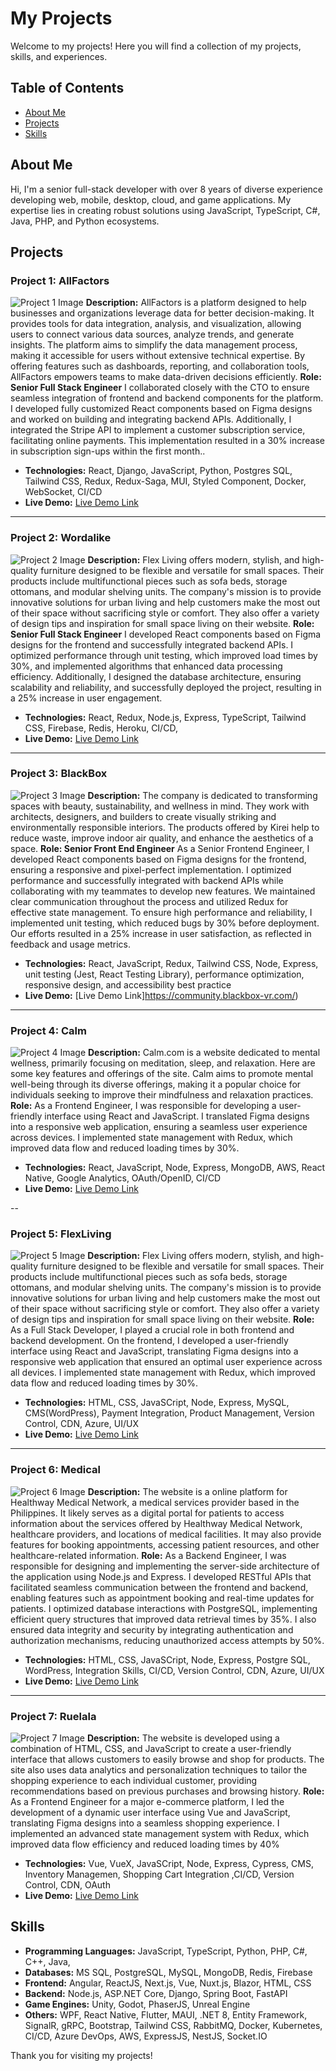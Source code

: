 # My Projects

Welcome to my projects! Here you will find a collection of my projects, skills, and experiences.

## Table of Contents

- [About Me](#about-me)
- [Projects](#projects)
- [Skills](#skills)

## About Me

Hi, I'm a senior full-stack developer with over 8 years of diverse experience developing web, mobile, desktop, cloud, and game applications. My expertise lies in creating robust solutions using JavaScript, TypeScript, C#, Java, PHP, and Python ecosystems.

## Projects

### Project 1: AllFactors
![Project 1 Image](./Portfolio/AllFactors/1.png)
**Description:** AllFactors is a platform designed to help businesses and organizations leverage data for better decision-making. It provides tools for data integration, analysis, and visualization, allowing users to connect various data sources, analyze trends, and generate insights. The platform aims to simplify the data management process, making it accessible for users without extensive technical expertise. By offering features such as dashboards, reporting, and collaboration tools, AllFactors empowers teams to make data-driven decisions efficiently.
**Role: Senior Full Stack Engineer** I collaborated closely with the CTO to ensure seamless integration of frontend and backend components for the platform. I developed fully customized React components based on Figma designs and worked on building and integrating backend APIs. Additionally, I integrated the Stripe API to implement a customer subscription service, facilitating online payments. This implementation resulted in a 30% increase in subscription sign-ups within the first month..

- **Technologies:** React, Django, JavaScript, Python, Postgres SQL, Tailwind CSS, Redux, Redux-Saga, MUI, Styled Component, Docker, WebSocket, CI/CD
- **Live Demo:** [Live Demo Link](https://allfactors.com/)

---

### Project 2: Wordalike
![Project 2 Image](./Portfolio/Wordalike/1.png)
**Description:** Flex Living offers modern, stylish, and high-quality furniture designed to be flexible and versatile for small spaces. Their products include multifunctional pieces such as sofa beds, storage ottomans, and modular shelving units. The company's mission is to provide innovative solutions for urban living and help customers make the most out of their space without sacrificing style or comfort. They also offer a variety of design tips and inspiration for small space living on their website.
**Role: Senior Full Stack Engineer** I developed React components based on Figma designs for the frontend and successfully integrated backend APIs. I optimized performance through unit testing, which improved load times by 30%, and implemented algorithms that enhanced data processing efficiency. Additionally, I designed the database architecture, ensuring scalability and reliability, and successfully deployed the project, resulting in a 25% increase in user engagement.

- **Technologies:** React, Redux, Node.js, Express, TypeScript, Tailwind CSS, Firebase, Redis, Heroku, CI/CD,
- **Live Demo:** [Live Demo Link](https://wordalike-game.vercel.app/)

---

### Project 3: BlackBox
![Project 3 Image](./Portfolio/Blackbox//1.jpg)
**Description:** The company is dedicated to transforming spaces with beauty, sustainability, and wellness in mind. They work with architects, designers, and builders to create visually striking and environmentally responsible interiors. The products offered by Kirei help to reduce waste, improve indoor air quality, and enhance the aesthetics of a space.
**Role: Senior Front End Engineer** As a Senior Frontend Engineer, I developed React components based on Figma designs for the frontend, ensuring a responsive and pixel-perfect implementation. I optimized performance and successfully integrated with backend APIs while collaborating with my teammates to develop new features. We maintained clear communication throughout the process and utilized Redux for effective state management. To ensure high performance and reliability, I implemented unit testing, which reduced bugs by 30% before deployment. Our efforts resulted in a 25% increase in user satisfaction, as reflected in feedback and usage metrics.

- **Technologies:**  React, JavaScript, Redux, Tailwind CSS, Node, Express, unit testing (Jest, React Testing Library), performance optimization, responsive design, and accessibility best practice 
- **Live Demo:** [Live Demo Link]https://community.blackbox-vr.com/)

---

### Project 4: Calm
![Project 4 Image](./Portfolio/Calm/1.jpg)
**Description:** Calm.com is a website dedicated to mental wellness, primarily focusing on meditation, sleep, and relaxation. Here are some key features and offerings of the site.
Calm aims to promote mental well-being through its diverse offerings, making it a popular choice for individuals seeking to improve their mindfulness and relaxation practices.
**Role:** As a Frontend Engineer, I was responsible for developing a user-friendly interface using React and JavaScript. I translated Figma designs into a responsive web application, ensuring a seamless user experience across devices. I implemented state management with Redux, which improved data flow and reduced loading times by 30%.

- **Technologies:** React, JavaScript, Node, Express, MongoDB, AWS, React Native, Google Analytics, OAuth/OpenID, CI/CD
- **Live Demo:** [Live Demo Link](https://allfactors.com/)

--

### Project 5: FlexLiving
![Project 5 Image](./Portfolio//FlexLiving/2.jpg)
**Description:** Flex Living offers modern, stylish, and high-quality furniture designed to be flexible and versatile for small spaces. Their products include multifunctional pieces such as sofa beds, storage ottomans, and modular shelving units. The company's mission is to provide innovative solutions for urban living and help customers make the most out of their space without sacrificing style or comfort. They also offer a variety of design tips and inspiration for small space living on their website.
**Role:** As a Full Stack Developer, I played a crucial role in both frontend and backend development. On the frontend, I developed a user-friendly interface using React and JavaScript, translating Figma designs into a responsive web application that ensured an optimal user experience across all devices. I implemented state management with Redux, which improved data flow and reduced loading times by 30%.

- **Technologies:** HTML, CSS, JavaSCript, Node, Express, MySQL, CMS(WordPress), Payment Integration, Product Management, Version Control, CDN, Azure, UI/UX
- **Live Demo:** [Live Demo Link](https://theflexliving.com/)

---

### Project 6: Medical
![Project 6 Image](./Portfolio/Medical/1.jpg)
**Description:** The website is a online platform for Healthway Medical Network, a medical services provider based in the Philippines. It likely serves as a digital portal for patients to access information about the services offered by Healthway Medical Network, healthcare providers, and locations of medical facilities. It may also provide features for booking appointments, accessing patient resources, and other healthcare-related information.
**Role:** As a Backend Engineer, I was responsible for designing and implementing the server-side architecture of the application using Node.js and Express. I developed RESTful APIs that facilitated seamless communication between the frontend and backend, enabling features such as appointment booking and real-time updates for patients.
I optimized database interactions with PostgreSQL, implementing efficient query structures that improved data retrieval times by 35%. I also ensured data integrity and security by integrating authentication and authorization mechanisms, reducing unauthorized access attempts by 50%.

- **Technologies:** HTML, CSS, JavaSCript, Node, Express, Postgre SQL, WordPress, Integration Skills, CI/CD, Version Control, CDN, Azure, UI/UX
- **Live Demo:** [Live Demo Link](https://www.healthway.com.ph/)

---


### Project 7: Ruelala
![Project 7 Image](./Portfolio/Ruelala/3.jpg)
**Description:** The website is developed using a combination of HTML, CSS, and JavaScript to create a user-friendly interface that allows customers to easily browse and shop for products. The site also uses data analytics and personalization techniques to tailor the shopping experience to each individual customer, providing recommendations based on previous purchases and browsing history.
**Role:** As a Frontend Engineer for a major e-commerce platform, I led the development of a dynamic user interface using Vue and JavaScript, translating Figma designs into a seamless shopping experience. I implemented an advanced state management system with Redux, which improved data flow efficiency and reduced loading times by 40%

- **Technologies:** Vue, VueX, JavaSCript, Node, Express, Cypress, CMS, Inventory Managemen, Shopping Cart Integration ,CI/CD, Version Control, CDN, OAuth
- **Live Demo:** [Live Demo Link](https://www.ruelala.com)

## Skills

- **Programming Languages:** JavaScript, TypeScript, Python, PHP, C#, C++, Java, 
- **Databases:** MS SQL, PostgreSQL, MySQL, MongoDB, Redis, Firebase
- **Frontend:** Angular, ReactJS, Next.js, Vue, Nuxt.js, Blazor, HTML, CSS
- **Backend:** Node.js, ASP.NET Core, Django, Spring Boot, FastAPI
- **Game Engines:** Unity, Godot, PhaserJS, Unreal Engine
- **Others:** WPF, React Native, Flutter, MAUI, .NET 8, Entity Framework, SignalR, gRPC, Bootstrap, Tailwind CSS, RabbitMQ, Docker, Kubernetes, CI/CD, Azure DevOps, AWS, ExpressJS, NestJS, Socket.IO

Thank you for visiting my projects!
